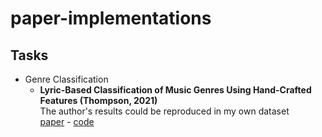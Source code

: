 # paper-implementations

<h2>Tasks</h2>
<ul>
  <li>Genre Classification
    <ul>
      <li><b>Lyric-Based Classification of Music Genres Using Hand-Crafted Features (Thompson, 2021)</b></li>
      The author's results could be reproduced in my own dataset  <br>
      <a href="https://reinventionjournal.org/index.php/reinvention/article/view/705/659">paper</a> - <a href="./genre-classification/lyric-based-classification-of-music-genres-using-h.ipynb">code</a>
    </ul>
  </li>
</ul>
